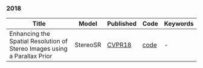

### 2018

| Title                  | Model                  | Published                                                    | Code                                                         | Keywords                                                     |   
| ---------------------- | ---------------------- | ------------------------------------------------------------ | ------------------------------------------------------------ | ------------------------------------------------------------ | 
|Enhancing the Spatial Resolution of Stereo Images using a Parallax Prior   |    StereoSR     | [CVPR18](https://openaccess.thecvf.com/content_cvpr_2018/papers/Jeon_Enhancing_the_Spatial_CVPR_2018_paper.pdf)            | [code](https://github.com/PeterZhouSZ/stereosr)              | -      | 




